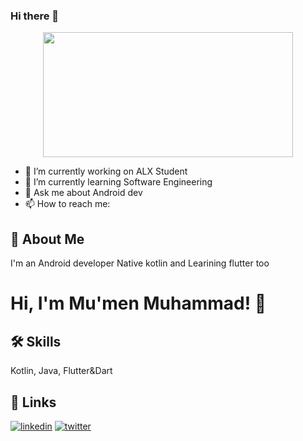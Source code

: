 ### Hi there 👋

<div id="header" align="center">
  <img src="https://media.giphy.com/media/v1.Y2lkPTc5MGI3NjExNmV3ZzJ6ZmNwNnB1bGVjc3RkdjIwaGthMTE3NXh3cDJhbW93b2dvciZlcD12MV9pbnRlcm5hbF9naWZfYnlfaWQmY3Q9Zw/zOvBKUUEERdNm/giphy.gif" width="400" height="200"/>
</div>

- 🔭 I’m currently working on ALX Student
- 🌱 I’m currently learning Software Engineering
- 💬 Ask me about Android dev 
- 📫 How to reach me: 

## 🚀 About Me
I'm an Android developer Native kotlin and Learining flutter too


# Hi, I'm Mu'men Muhammad! 👋

## 🛠 Skills
Kotlin, Java, Flutter&Dart


## 🔗 Links
[![linkedin](https://img.shields.io/badge/linkedin-0A66C2?style=for-the-badge&logo=linkedin&logoColor=white)](https://www.linkedin.com/)
[![twitter](https://img.shields.io/badge/twitter-1DA1F2?style=for-the-badge&logo=twitter&logoColor=white)](https://twitter.com/MumenMu13)


<!-- ## License
[MIT](https://choosealicense.com/licenses/mit/)
-->

